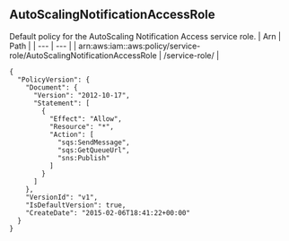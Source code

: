 
## AutoScalingNotificationAccessRole
Default policy for the AutoScaling Notification Access service role.
| Arn | Path |
| --- | --- |
| arn:aws:iam::aws:policy/service-role/AutoScalingNotificationAccessRole | /service-role/ |
```
{
  "PolicyVersion": {
    "Document": {
      "Version": "2012-10-17",
      "Statement": [
        {
          "Effect": "Allow",
          "Resource": "*",
          "Action": [
            "sqs:SendMessage",
            "sqs:GetQueueUrl",
            "sns:Publish"
          ]
        }
      ]
    },
    "VersionId": "v1",
    "IsDefaultVersion": true,
    "CreateDate": "2015-02-06T18:41:22+00:00"
  }
}
```
